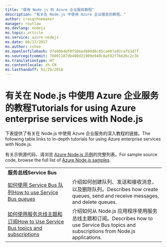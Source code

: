 ```yaml
---
title: "使用 Node.js 的 Azure 企业服务教程"
description: "有关在 Node.js 中使用 Azure 企业服务的教程。"
author: craigshoemaker
manager: routlaw
ms.devlang: nodejs
ms.topic: article
ms.service: azure-nodejs
ms.date: 06/17/2017
ms.author: cshoe
ms.openlocfilehash: d7e00b4df0f50eed80dd8c05ca407a92cafb3d7f
ms.sourcegitcommit: 78001187db408d21909e949c8a592f76626c2c3b
ms.translationtype: HT
ms.contentlocale: zh-CN
ms.lasthandoff: 01/26/2018
---
```

# <a name="tutorials-for-using-azure-enterprise-services-with-nodejs"></a><span data-ttu-id="2273c-103">有关在 Node.js 中使用 Azure 企业服务的教程</span><span class="sxs-lookup"><span data-stu-id="2273c-103">Tutorials for using Azure enterprise services with Node.js</span></span>

<span data-ttu-id="2273c-104">下表提供了有关在 Node.js 中使用 Azure 企业服务的深入教程的链接。</span><span class="sxs-lookup"><span data-stu-id="2273c-104">The following table links to in-depth tutorials for using Azure enterprise services with Node.js.</span></span>

<span data-ttu-id="2273c-105">有关示例源代码，请浏览 [Azure Node.js 示例](https://azure.microsoft.com/resources/samples/?term=nodejs)的完整列表。</span><span class="sxs-lookup"><span data-stu-id="2273c-105">For sample source code, browse the full list of [Azure Node.js samples](https://azure.microsoft.com/resources/samples/?term=nodejs).</span></span>

| | |
|---|---|
| <span data-ttu-id="2273c-106">**服务总线**</span><span class="sxs-lookup"><span data-stu-id="2273c-106">**Service Bus**</span></span> ||
| [<span data-ttu-id="2273c-107">如何使用 Service Bus 队列</span><span class="sxs-lookup"><span data-stu-id="2273c-107">How to use Service Bus queues</span></span>](http://docs.microsoft.com/azure/service-bus-messaging/service-bus-nodejs-how-to-use-queues?toc=/azure/node/toc.json&bc=/azure/node/toc.json) | <span data-ttu-id="2273c-108">介绍如何创建队列、发送和接收消息，以及删除队列。</span><span class="sxs-lookup"><span data-stu-id="2273c-108">Describes how create queues, send and receive messages, and delete queues.</span></span> |
| [<span data-ttu-id="2273c-109">如何使用服务总线主题和订阅</span><span class="sxs-lookup"><span data-stu-id="2273c-109">How to Use Service Bus topics and subscriptions</span></span>](http://docs.microsoft.com/azure/service-bus-messaging/service-bus-nodejs-how-to-use-topics-subscriptions?toc=/azure/node/toc.json&bc=/azure/node/toc.json) | <span data-ttu-id="2273c-110">介绍如何从 Node.js 应用程序使用服务总线主题和订阅。</span><span class="sxs-lookup"><span data-stu-id="2273c-110">Describes how to use Service Bus topics and subscriptions from Node.js applications.</span></span> |
